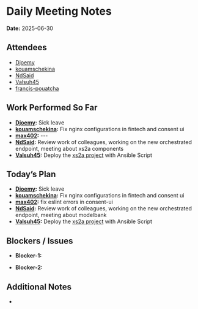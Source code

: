 # 
# # 
# Daily Meeting Notes

**Date:** 2025-06-30

## Attendees
- [Djoemy](https://github.com/Djoemy)
- [kouamschekina](https://github.com/kouamschekina)
- [NdSaid](https://github.com/NdSaid)
- [Valsuh45](https://github.com/Valsuh45)
- [francis-pouatcha](https://github.com/francis-pouatcha)

## Work Performed So Far
- **[Djoemy](https://github.com/Djoemy):** Sick leave
- **[kouamschekina](https://github.com/kouamschekina):** Fix nginx configurations in fintech and consent ui
- **[max402](https://github.com/max402):** ---
- **[NdSaid](https://github.com/NdSaid):** Review work of colleagues, working on the new orchestrated endpoint, meeting about xs2a components
- **[Valsuh45](https://github.com/Valsuh45):** Deploy the [xs2a project](https://github.com/orgs/ADORSYS-GIS/projects/22/views/1?pane=issue&itemId=115696882&issue=ADORSYS-GIS%7Ctaler-obg%7C13) with Ansible Script
 
## Today’s Plan
- **[Djoemy](https://github.com/Djoemy):** Sick leave
- **[kouamschekina](https://github.com/kouamschekina):** Fix nginx configurations in fintech and consent ui
- **[max402](https://github.com/max402):** fix eslint errors in consent-ui
- **[NdSaid](https://github.com/NdSaid):** Review work of colleagues, working on the new orchestrated endpoint, meeting about modelbank
- **[Valsuh45](https://github.com/Valsuh45):** Deploy the [xs2a project](https://github.com/orgs/ADORSYS-GIS/projects/22/views/1?pane=issue&itemId=115696882&issue=ADORSYS-GIS%7Ctaler-obg%7C13) with Ansible Script
## Blockers / Issues
- **Blocker-1:** 

- **Blocker-2:** 

## Additional Notes
- 
